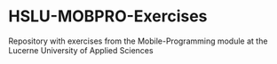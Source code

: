# HSLU-MOBPRO-Exercises
Repository with exercises from the Mobile-Programming module at the Lucerne University of Applied Sciences
